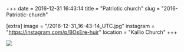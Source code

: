 +++
date = 2016-12-31 16:43:14
title = "Patriotic church"
slug = "2016-Patriotic-church"

[extra]
image = "/2016-12-31_16-43-14_UTC.jpg"
instagram = "https://instagram.com/p/BOsEre-huir"
location = "Kallio Church"
+++

<img src="/2016-12-31_16-43-14_UTC.jpg" />

